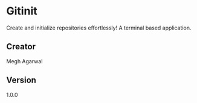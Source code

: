 # Gitinit
Create and initialize repositories effortlessly! A terminal based application.

## Creator
Megh Agarwal

## Version
1.0.0